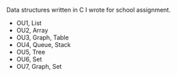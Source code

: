 Data structures written in C I wrote for school assignment.

- OU1, List
- OU2, Array
- OU3, Graph, Table
- OU4, Queue, Stack
- OU5, Tree
- OU6, Set
- OU7, Graph, Set
